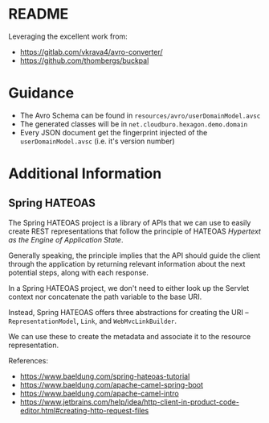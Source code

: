# README

Leveraging the excellent work from:

* https://gitlab.com/vkrava4/avro-converter/
* https://github.com/thombergs/buckpal

# Guidance

* The Avro Schema can be found in `resources/avro/userDomainModel.avsc`
* The generated classes will be in `net.cloudburo.hexagon.demo.domain`
* Every JSON document get the fingerprint injected of the `userDomainModel.avsc` (i.e. it's version number)


# Additional Information

## Spring HATEOAS
The Spring HATEOAS project is a library of APIs that we can use to easily create REST representations that follow the 
principle of HATEOAS _Hypertext as the Engine of Application State_.

Generally speaking, the principle implies that the API should guide the client through the application by returning 
relevant information about the next potential steps, along with each response.

In a Spring HATEOAS project, we don't need to either look up the Servlet context nor concatenate the path variable to 
the base URI.

Instead, Spring HATEOAS offers three abstractions for creating the URI – `RepresentationModel`, `Link`, and 
`WebMvcLinkBuilder`. 

We can use these to create the metadata and associate it to the resource representation.

References: 

*   https://www.baeldung.com/spring-hateoas-tutorial
*   https://www.baeldung.com/apache-camel-spring-boot
*   https://www.baeldung.com/apache-camel-intro
*   https://www.jetbrains.com/help/idea/http-client-in-product-code-editor.html#creating-http-request-files


